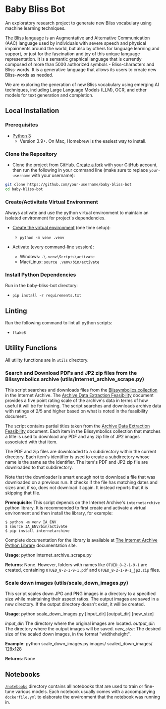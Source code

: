 # Baby Bliss Bot

An exploratory research project to generate new Bliss vocabulary using machine learning techniques.

[The Bliss language](https://www.blissymbolics.org/) is an Augmentative and Alternative Communication (AAC) language
used by individuals with severe speech and physical impairments around the world, but also by others for language
learning and support, or just for the fascination and joy of this unique language representation. It is a semantic
graphical language that is currently composed of more than 5000 authorized symbols - Bliss-characters and Bliss-words.
It is a generative language that allows its users to create new Bliss-words as needed.

We are exploring the generation of new Bliss vocabulary using emerging AI techniques, including Large Language Models
(LLM), OCR, and other models for text generation and completion.

## Local Installation

### Prerequisites

* [Python 3](https://www.python.org/downloads/)
  * Version 3.9+. On Mac, Homebrew is the easiest way to install.

### Clone the Repository

* Clone the project from GitHub. [Create a fork](https://help.github.com/en/github/getting-started-with-github/fork-a-repo)
with your GitHub account, then run the following in your command line (make sure to replace `your-username` with
your username):

```bash
git clone https://github.com/your-username/baby-bliss-bot
cd baby-bliss-bot
```

### Create/Activitate Virtual Environment
Always activate and use the python virtual environment to maintain an isolated environment for project's dependencies.

* [Create the virtual environment](https://docs.python.org/3/library/venv.html)
  (one time setup): 
  - `python -m venv .venv` 

* Activate (every command-line session):
  - Windows: `.\.venv\Scripts\activate`
  - Mac/Linux: `source .venv/bin/activate`

### Install Python Dependencies

Run in the baby-bliss-bot directory:
* `pip install -r requirements.txt`

## Linting

Run the following command to lint all python scripts:

* `flake8`

## Utility Functions

All utility functions are in `utils` directory.

### Search and Download PDFs and JP2 zip files from the Blissymbolics archive (utils/internet_archive_scrape.py)

This script searches and downloads files from the [Blissymbolics collection](https://archive.org/details/blissymbolics)
in the Internet Archive.  The [Archive Data Extraction Feasibility](https://docs.google.com/document/d/1i9W_IXHtaaoWJD9IMA4S0d9bbYdMaCWNJRSQtFbxEhI/edit#heading=h.jszt9hbxhtuf)
document provides a five point rating scale of the archive's data in terms of how 
useful it will be for training.  The script searches and downloads archive data with ratings of 2/5 and higher based on what is noted in the feasibility document.

The script contains partial titles taken from the [Archive Data Extraction Feasibility](https://docs.google.com/document/d/1i9W_IXHtaaoWJD9IMA4S0d9bbYdMaCWNJRSQtFbxEhI/edit#heading=h.jszt9hbxhtuf) document. Each item in the Blissymbolics collection
that matches a title is used to download any PDF and any zip file of JP2 images associated with that item.

The PDF and zip files are downloaded to a subdirectory within the current directory.
Each item's identifier is used to create a subdirectory whose name is the same as the identifier.  The item's PDF and JP2 zip file are downloaded to that subdirectory.

Note that the downloader is smart enough not to download a file that was downloaded
on a previous run.  It checks if the file has matching dates and sizes and, if so,
does not download it again.  It instead reports that it is skipping that file.

**Prerequisite**: This script depends on the Internet Archive's `internetarchive`
python library.  It is recommended to first create and activate a virtual
environment and then install the library, for example:

```
$ python -m venv IA_ENV
$ source IA_ENV/bin/activate
$ pip install internetarchive
```
Complete documentation for the library is available at [The Internet
Archive Python Library](https://archive.org/developers/internetarchive/index.html) documentation site.

**Usage**: python internet_archive_scrape.py

**Returns**: None.  However, folders with names like `OTUED_8-2-1-9-1` are created,
containing `OTUED_8-2-1-9-1.pdf` and `OTUED_8-2-1-9-1_jp2.zip` files.

### Scale down images (utils/scale_down_images.py)

This script scales down JPG and PNG images in a directory to a specified size while maintaining their aspect ratios. 
The output images are saved in a new directory. If the output directory doesn't exist, it will be created.

**Usage**: python scale_down_images.py [input_dir] [output_dir] [new_size]

*input_dir*: The directory where the original images are located.
*output_dir*: The directory where the output images will be saved.
*new_size*: The desired size of the scaled down images, in the format "widthxheight".

**Example**: python scale_down_images.py images/ scaled_down_images/ 128x128

**Returns**: None

## Notebooks

[`/notebooks`](./notebooks/) directory contains all notebooks that are used to train or fine-tune various models.
Each notebook usually comes with a accompanying `dockerfile.yml` to elaborate the environment that the notebook was
running in.
